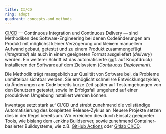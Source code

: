 ```yaml
---
title: CI/CD  
ring: adopt  
quadrant: concepts-and-methods
---
```


[CI/CD][redhat] — Continuous Integration und Continuous Delivery — sind Methodiken des Software-Engineering bei denen
Codeänderungen am Produkt mit möglichst kleiner Verzögerung und kleinem manuellem Aufwand gebaut, getestet und zu einem
Produkt zusammengefügt (*integrated*) als auch in einem geeigneten Format ausgeliefert (*delivery*) werden. Ein weiterer
Schritt ist das automatisierte (ggf. auf Knopfdruck) Installieren der Software auf dem Zielsystem (*Continuous
Deployment*).

Die Methodik trägt massgeblich zur Qualität von Software bei, da Probleme unmittelbar sichtbar werden. Sie ermöglicht
schnellere Entwicklungszyklen, da Änderungen am Code bereits kurze Zeit später auf Testumgebungen von den Benutzern
getestet, sowie im Erfolgsfall umgehend auf einer produktiven Umgebung installiert werden können.

Inventage setzt stark auf CI/CD und strebt zunehmend die vollständige Automatisierung des kompletten Release-Zyklus an.
Neuere Projekte setzen dies in der Regel bereits um. Wir erreichen dies durch Einsatz geeigneter Tools, wie bislang dem
Jenkins Buildserver, sowie zunehmend Container-basierter Buildsysteme, wie z.B. [GitHub Actions][github] oder [Gitlab
CI/CD][gitlab].

[redhat]: https://www.redhat.com/de/topics/devops/what-is-ci-cd
[github]: https://github.com/features/actions
[gitlab]: https://about.gitlab.com/topics/ci-cd/
